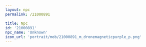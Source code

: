 ```yaml
---
layout: npc
permalink: /21000891

title: Npc
id: '21000891'
npc_name: 'Unknown'
icon_url: 'portrait/mob/21000891_m_dronemagneticpurple_p.png'
---
```

